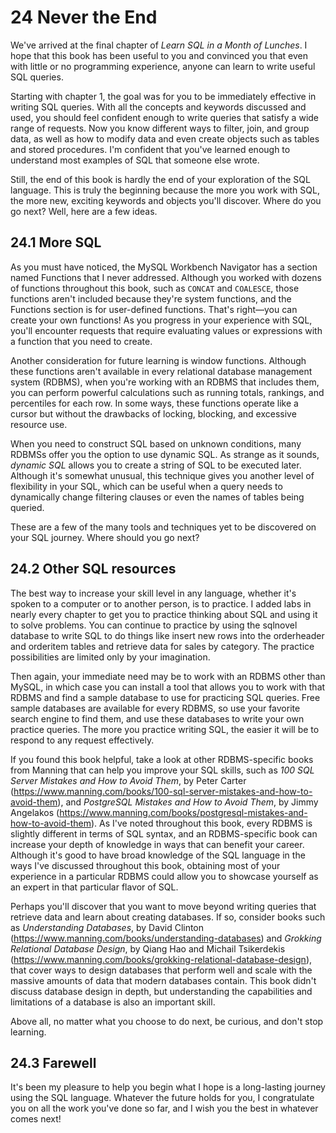 # 24 Never the End

We've arrived at the final chapter of *Learn SQL in a Month of Lunches*. I hope that this book has been useful to you and convinced you that even with little or no programming experience, anyone can learn to write useful SQL queries.

Starting with chapter 1, the goal was for you to be immediately effective in writing SQL queries. With all the concepts and keywords discussed and used, you should feel confident enough to write queries that satisfy a wide range of requests. Now you know different ways to filter, join, and group data, as well as how to modify data and even create objects such as tables and stored procedures. I'm confident that you've learned enough to understand most examples of SQL that someone else wrote.

Still, the end of this book is hardly the end of your exploration of the SQL language. This is truly the beginning because the more you work with SQL, the more new, exciting keywords and objects you'll discover. Where do you go next? Well, here are a few ideas.

## 24.1 More SQL

As you must have noticed, the MySQL Workbench Navigator has a section named Functions that I never addressed. Although you worked with dozens of functions throughout this book, such as `CONCAT` and `COALESCE`, those functions aren't included because they're system functions, and the Functions section is for user-defined functions. That's right—you can create your own functions! As you progress in your experience with SQL, you'll encounter requests that require evaluating values or expressions with a function that you need to create.

Another consideration for future learning is window functions. Although these functions aren't available in every relational database management system (RDBMS), when you're working with an RDBMS that includes them, you can perform powerful calculations such as running totals, rankings, and percentiles for each row. In some ways, these functions operate like a cursor but without the drawbacks of locking, blocking, and excessive resource use.

When you need to construct SQL based on unknown conditions, many RDBMSs offer you the option to use dynamic SQL. As strange as it sounds, *dynamic SQL* allows you to create a string of SQL to be executed later. Although it's somewhat unusual, this technique gives you another level of flexibility in your SQL, which can be useful when a query needs to dynamically change filtering clauses or even the names of tables being queried.

These are a few of the many tools and techniques yet to be discovered on your SQL journey. Where should you go next?

## 24.2 Other SQL resources

The best way to increase your skill level in any language, whether it's spoken to a computer or to another person, is to practice. I added labs in nearly every chapter to get you to practice thinking about SQL and using it to solve problems. You can continue to practice by using the sqlnovel database to write SQL to do things like insert new rows into the orderheader and orderitem tables and retrieve data for sales by category. The practice possibilities are limited only by your imagination.

Then again, your immediate need may be to work with an RDBMS other than MySQL, in which case you can install a tool that allows you to work with that RDBMS and find a sample database to use for practicing SQL queries. Free sample databases are available for every RDBMS, so use your favorite search engine to find them, and use these databases to write your own practice queries. The more you practice writing SQL, the easier it will be to respond to any request effectively.

If you found this book helpful, take a look at other RDBMS-specific books from Manning that can help you improve your SQL skills, such as *100 SQL Server Mistakes and How to Avoid Them*, by Peter Carter (<https://www.manning.com/books/100-sql-server-mistakes-and-how-to-avoid-them>), and *PostgreSQL Mistakes and How to Avoid Them*, by Jimmy Angelakos (<https://www.manning.com/books/postgresql-mistakes-and-how-to-avoid-them>). As I've noted throughout this book, every RDBMS is slightly different in terms of SQL syntax, and an RDBMS-specific book can increase your depth of knowledge in ways that can benefit your career. Although it's good to have broad knowledge of the SQL language in the ways I've discussed throughout this book, obtaining most of your experience in a particular RDBMS could allow you to showcase yourself as an expert in that particular flavor of SQL.

Perhaps you'll discover that you want to move beyond writing queries that retrieve data and learn about creating databases. If so, consider books such as *Understanding Databases*, by David Clinton (<https://www.manning.com/books/understanding-databases>) and *Grokking Relational Database Design*, by Qiang Hao and Michail Tsikerdekis (<https://www.manning.com/books/grokking-relational-database-design>), that cover ways to design databases that perform well and scale with the massive amounts of data that modern databases contain. This book didn't discuss database design in depth, but understanding the capabilities and limitations of a database is also an important skill.

Above all, no matter what you choose to do next, be curious, and don't stop learning.

## 24.3 Farewell

It's been my pleasure to help you begin what I hope is a long-lasting journey using the SQL language. Whatever the future holds for you, I congratulate you on all the work you've done so far, and I wish you the best in whatever comes next!

